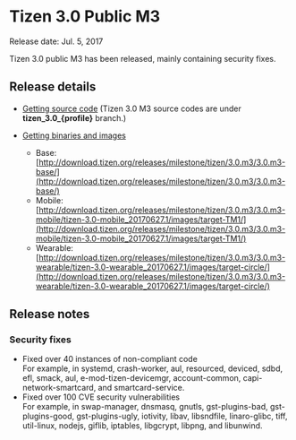 # Tizen 3.0 Public M3

Release date: Jul. 5, 2017

Tizen 3.0 public M3 has been released, mainly containing security fixes.


## Release details

- [Getting source code](http://review.tizen.org/git/) (Tizen 3.0 M3 source codes are under **tizen_3.0_{profile}** branch.)

- [Getting binaries and images](http://download.tizen.org/releases/milestone/tizen/3.0.m3/)

  - Base: [http://download.tizen.org/releases/milestone/tizen/3.0.m3/3.0.m3-base/](http://download.tizen.org/releases/milestone/tizen/3.0.m3/3.0.m3-base/)
  - Mobile: [http://download.tizen.org/releases/milestone/tizen/3.0.m3/3.0.m3-mobile/tizen-3.0-mobile_20170627.1/images/target-TM1/](http://download.tizen.org/releases/milestone/tizen/3.0.m3/3.0.m3-mobile/tizen-3.0-mobile_20170627.1/images/target-TM1/)
  - Wearable: [http://download.tizen.org/releases/milestone/tizen/3.0.m3/3.0.m3-wearable/tizen-3.0-wearable_20170627.1/images/target-circle/](http://download.tizen.org/releases/milestone/tizen/3.0.m3/3.0.m3-wearable/tizen-3.0-wearable_20170627.1/images/target-circle/)


## Release notes

### Security fixes

- Fixed over 40 instances of non-compliant code  
  For example, in systemd, crash-worker, aul, resourced, deviced, sdbd, efl, smack, aul, e-mod-tizen-devicemgr, account-common, capi-network-smartcard, and smartcard-service.
- Fixed over 100 CVE security vulnerabilities  
  For example, in swap-manager, dnsmasq, gnutls, gst-plugins-bad, gst-plugins-good, gst-plugins-ugly, iotivity, libav, libsndfile, linaro-glibc, tiff, util-linux, nodejs, giflib, iptables, libgcrypt, libpng, and libunwind.
